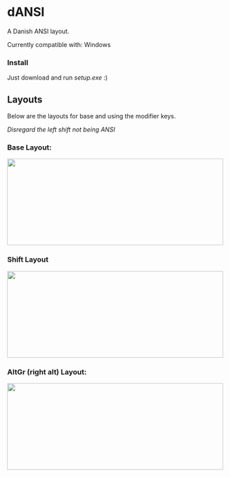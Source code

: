 # dANSI
A Danish ANSI layout. 

Currently compatible with: 
Windows

### Install
Just download and run *setup.exe* :)

## Layouts
Below are the layouts for base and using the modifier keys.

*Disregard the left shift not being ANSI*

### Base Layout:
<img src="https://user-images.githubusercontent.com/29361526/156890908-c5a114e7-22b6-49c8-8aec-981313b99387.png" width="500" height="200">

### Shift Layout
<img src="https://user-images.githubusercontent.com/29361526/156890933-ece7f967-1501-4643-9e68-79b181db14b2.png" width="500" height="200">

### AltGr (right alt) Layout:
<img src="https://user-images.githubusercontent.com/29361526/156890948-952f3315-9187-489f-b47b-7cb8c2f9821b.png" width="500" height="200">
